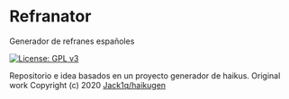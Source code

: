 # Refranator
Generador de refranes españoles

[![License: GPL v3](https://img.shields.io/badge/License-GPLv3-blue.svg)](https://www.gnu.org/licenses/gpl-3.0)

Repositorio e idea basados en un proyecto generador de haikus.
Original work Copyright (c) 2020 [Jack1q/haikugen](https://github.com/Jack1q/haikugen)
